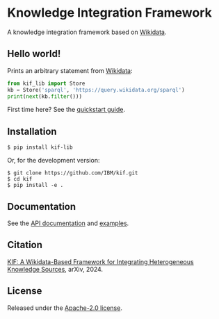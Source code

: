 # Knowledge Integration Framework #

A knowledge integration framework based on [Wikidata](https://www.wikidata.org/).

## Hello world! ##

Prints an arbitrary statement from [Wikidata](https://www.wikidata.org/):
```python
from kif_lib import Store
kb = Store('sparql', 'https://query.wikidata.org/sparql')
print(next(kb.filter()))
```

First time here? See the [quickstart guide](https://github.com/IBM/kif/tree/main/examples/quickstart.ipynb).

## Installation ##

```shell
$ pip install kif-lib
```

Or, for the development version:
```shell
$ git clone https://github.com/IBM/kif.git
$ cd kif
$ pip install -e .
```

## Documentation ##

See the [API documentation](https://ibm.github.io/kif/) and [examples](https://github.com/IBM/kif/tree/main/examples).

## Citation ##

[KIF: A Wikidata-Based Framework for Integrating Heterogeneous Knowledge Sources](https://arxiv.org/abs/2403.10304), arXiv, 2024.

## License ##

Released under the [Apache-2.0 license](https://github.com/IBM/kif/blob/main/LICENSE).
